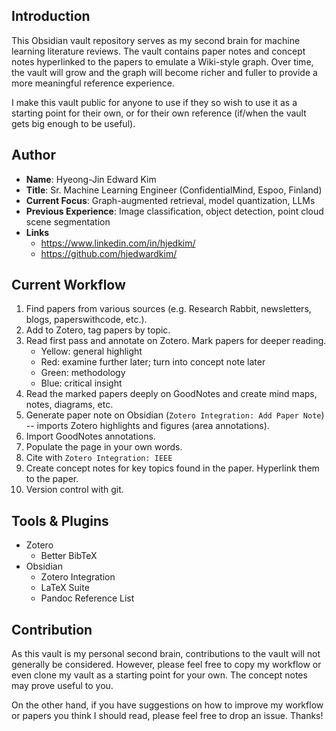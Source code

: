 ## Introduction
This Obsidian vault repository serves as my second brain for machine learning literature reviews. The vault contains paper notes and concept notes hyperlinked to the papers to emulate a Wiki-style graph. Over time, the vault will grow and the graph will become richer and fuller to provide a more meaningful reference experience.

I make this vault public for anyone to use if they so wish to use it as a starting point for their own, or for their own reference (if/when the vault gets big enough to be useful).

## Author
- **Name**: Hyeong-Jin Edward Kim
- **Title**: Sr. Machine Learning Engineer (ConfidentialMind, Espoo, Finland)
- **Current Focus**: Graph-augmented retrieval, model quantization, LLMs
- **Previous Experience**: Image classification, object detection, point cloud scene segmentation
- **Links**
	- https://www.linkedin.com/in/hjedkim/
	- https://github.com/hjedwardkim/

## Current Workflow
1. Find papers from various sources (e.g. Research Rabbit, newsletters, blogs, paperswithcode, etc.).
2. Add to Zotero, tag papers by topic.
3. Read first pass and annotate on Zotero. Mark papers for deeper reading.
	- Yellow: general highlight
	- Red: examine further later; turn into concept note later
	- Green: methodology
	- Blue: critical insight
4. Read the marked papers deeply on GoodNotes and create mind maps, notes, diagrams, etc.
5. Generate paper note on Obsidian (`Zotero Integration: Add Paper Note`) -- imports Zotero highlights and figures (area annotations).
6. Import GoodNotes annotations.
7. Populate the page in your own words.
8. Cite with `Zotero Integration: IEEE`
9. Create concept notes for key topics found in the paper. Hyperlink them to the paper.
10. Version control with git.

## Tools & Plugins
- Zotero
	- Better BibTeX
- Obsidian
	- Zotero Integration
	- LaTeX Suite
	- Pandoc Reference List

## Contribution
As this vault is my personal second brain, contributions to the vault will not generally be considered. However, please feel free to copy my workflow or even clone my vault as a starting point for your own. The concept notes may prove useful to you. 

On the other hand, if you have suggestions on how to improve my workflow or papers you think I should read, please feel free to drop an issue. Thanks!